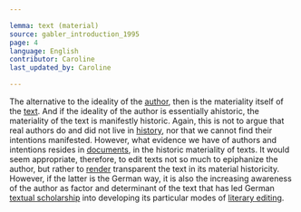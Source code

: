 ```yaml
---

lemma: text (material)
source: gabler_introduction_1995
page: 4
language: English
contributor: Caroline
last_updated_by: Caroline

---
```


The alternative to the ideality of the [author](author.html), then is the materiality itself of the [text](text.html). And if the ideality of the author is essentially ahistoric, the materiality of the text is manifestly historic. Again, this is not to argue that real authors do and did not live in [history](history.html), nor that we cannot find their intentions manifested. However, what evidence we have of authors and intentions resides in [documents](document.html), in the historic materiality of texts. It would seem appropriate, therefore, to edit texts not so much to epiphanize the author, but rather to [render](rendition.html) transparent the text in its material historicity. However, if the latter is the German way, it is also the increasing awareness of the author as factor and determinant of the text that has led German [textual scholarship](textualScholarship.html) into developing its particular modes of [literary editing](editingLiterary.html).
